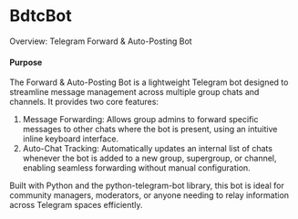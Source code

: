 # BdtcBot  
 Overview: Telegram Forward & Auto-Posting Bot

#### Purpose
The Forward & Auto-Posting Bot is a lightweight Telegram bot designed to streamline message management across multiple group chats and channels. It provides two core features:
1. Message Forwarding: Allows group admins to forward specific messages to other chats where the bot is present, using an intuitive inline keyboard interface.
2. Auto-Chat Tracking: Automatically updates an internal list of chats whenever the bot is added to a new group, supergroup, or channel, enabling seamless forwarding without manual configuration.

Built with Python and the python-telegram-bot library, this bot is ideal for community managers, moderators, or anyone needing to relay information across Telegram spaces efficiently.

